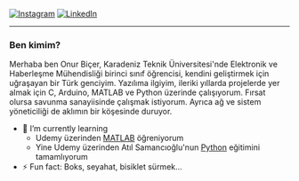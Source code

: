 [![Instagram](https://img.shields.io/badge/Instagram-%23E4405F.svg?logo=Instagram&logoColor=white)](https://instagram.com/0nurbicer) [![LinkedIn](https://img.shields.io/badge/LinkedIn-%230077B5.svg?logo=linkedin&logoColor=white)](https://linkedin.com/in/onur-bicer) 

---

### Ben kimim?
Merhaba ben Onur Biçer, Karadeniz Teknik Üniversitesi'nde Elektronik ve Haberleşme Mühendisliği  birinci sınıf öğrencisi, kendini geliştirmek için uğraşayan bir Türk genciyim. Yazılıma ilgiyim, ileriki yıllarda projelerde yer almak için C, Arduino, MATLAB ve Python üzerinde çalışıyorum. Fırsat olursa savunma sanayiisinde çalışmak istiyorum. Ayrıca ağ ve sistem yöneticiliği de aklımın bir köşesinde duruyor.

- 🌱 I’m currently learning 
  - Udemy üzerinden <a href="https://www.udemy.com/course/uygulamalarla-matlab-egitim-seti/">MATLAB</a> öğreniyorum
  - Yine Udemy üzerinden Atıl Samancıoğlu'nun [Python](https://www.udemy.com/course/python-100-gunluk-yazilim-kampi/) eğitimini tamamlıyorum
- ⚡ Fun fact: Boks, seyahat, bisiklet sürmek...

